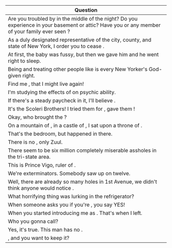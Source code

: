 Question |
--- |
Are you troubled by <BLANK> in the middle of the night? Do you experience <BLANK> in your basement or attic? Have you or any member of your family ever seen <BLANK>? |
As a duly designated representative of the city, county, and state of New York, I order you to cease <BLANK>. |
At first, the baby was fussy, but then we gave him <BLANK> and he went right to sleep. |
Being <BLANK> and treating other people like <BLANK> is every New Yorker's God-given right. |
Find me <BLANK>, that I might live again! |
I'm studying the effects of <BLANK> on psychic ability. |
If there's a steady paycheck in it, I'll believe <BLANK>. |
It's the Scoleri Brothers! I tried them for <BLANK>, gave them <BLANK>! |
Okay, who brought the <BLANK>? |
On a mountain of <BLANK>, in a castle of <BLANK>, I sat upon a throne of <BLANK>. |
That's the bedroom, but <BLANK> happened in there. |
There is no <BLANK>, only Zuul. |
There seem to be six million completely miserable assholes <BLANK> in the tri-state area. |
This is Prince Vigo, ruler of <BLANK>. |
We're exterminators. Somebody saw <BLANK> up on twelve. |
Well, there are already so many holes in 1st Avenue, we didn't think anyone would notice <BLANK>. |
What horrifying thing was lurking in the refrigerator? |
When someone asks you if you're <BLANK>, you say YES! |
When you started introducing me as <BLANK>. That's when I left. |
Who you gonna call? |
Yes, it's true. This man has no <BLANK>. |
<BLANK>, and you want to keep it? |
